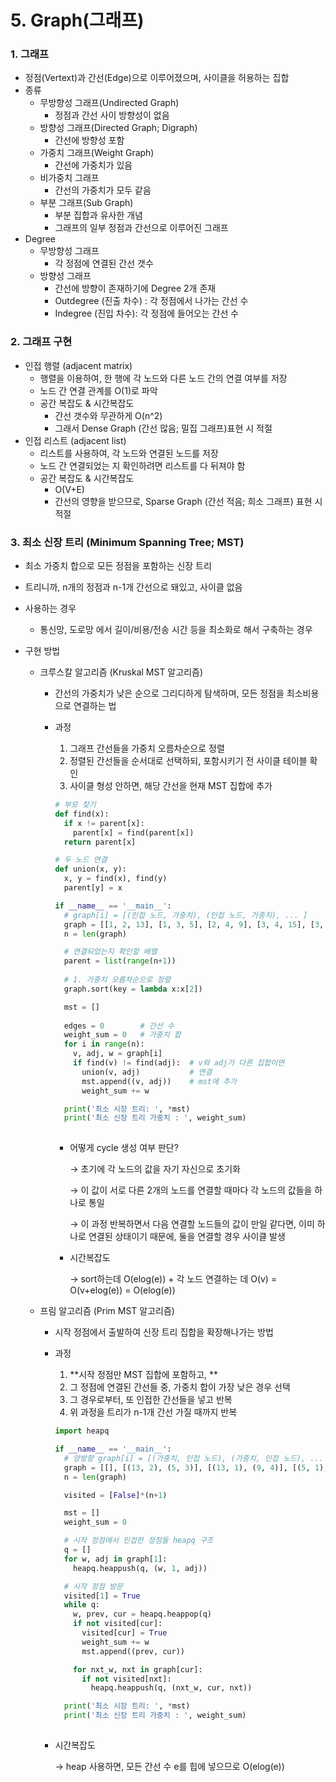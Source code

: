 # 5. Graph(그래프)



### 1. 그래프

* 정점(Vertext)과 간선(Edge)으로 이루어졌으며, 사이클을 허용하는 집합
* 종류
  * 무방향성 그래프(Undirected Graph)
    * 정점과 간선 사이 방향성이 없음
  * 방향성 그래프(Directed Graph; Digraph)
    * 간선에 방향성 포함
  * 가중치 그래프(Weight Graph)
    * 간선에 가중치가 있음
  * 비가중치 그래프
    * 간선의 가중치가 모두 같음
  * 부분 그래프(Sub Graph)
    * 부분 집합과 유사한 개념
    * 그래프의 일부 정점과 간선으로 이루어진 그래프
* Degree
  * 무방향성 그래프
    * 각 정점에 연결된 간선 갯수 
  * 방향성 그래프
    * 간선에 방향이 존재하기에 Degree 2개 존재
    * Outdegree (진출 차수) : 각 정점에서 나가는 간선 수 
    * Indegree (진입 차수): 각 정점에 들어오는 간선 수



### 2. 그래프 구현

* 인접 행렬 (adjacent matrix)
  * 행렬을 이용하여, 한 행에 각 노드와 다른 노드 간의 연결 여부를 저장
  * 노드 간 연결 관계를 O(1)로 파악
  * 공간 복잡도 & 시간복잡도
    * 간선 갯수와 무관하게 O(n^2)
    * 그래서 Dense Graph (간선 많음; 밀집 그래프)표현 시 적절
* 인접 리스트 (adjacent list)
  * 리스트를 사용하여, 각 노드와 연결된 노드를 저장
  * 노드 간 연결되었는 지 확인하려면 리스트를 다 뒤져야 함
  * 공간 복잡도 & 시간복잡도
    * O(V+E)
    * 간선의 영향을 받으므로, Sparse Graph (간선 적음; 희소 그래프) 표현 시 적절



### 3. 최소 신장 트리 (Minimum Spanning Tree; MST)

* 최소 가중치 합으로 모든 정점을 포함하는 신장 트리

* 트리니까, n개의 정점과 n-1개 간선으로 돼있고, 사이클 없음

* 사용하는 경우

  * 통신망, 도로망 에서 길이/비용/전송 시간 등을 최소화로 해서 구축하는 경우

* 구현 방법

  * 크루스칼 알고리즘 (Kruskal MST 알고리즘)

    * 간선의 가중치가 낮은 순으로 그리디하게 탐색하며, 모든 정점을 최소비용으로 연결하는 법

    * 과정

      1. 그래프 간선들을 가중치 오름차순으로 정렬
      2. 정렬된 간선들을 순서대로 선택하되, 포함시키기 전 사이클 테이블 확인
      3. 사이클 형성 안하면, 해당 간선을 현재 MST 집합에 추가

      ```python
      # 부모 찾기
      def find(x):
        if x != parent[x]:
          parent[x] = find(parent[x])
        return parent[x]
      
      # 두 노드 연결
      def union(x, y):
        x, y = find(x), find(y)
        parent[y] = x
      
      if __name__ == '__main__':
        # graph[i] = [(인접 노드, 가중치), (인접 노드, 가중치), ... ]
        graph = [[1, 2, 13], [1, 3, 5], [2, 4, 9], [3, 4, 15], [3, 5, 3], [4, 5, 1], [4, 6, 7], [5, 6, 2]]
        n = len(graph)
      
        # 연결되었는지 확인할 배열
        parent = list(range(n+1))
        
        # 1. 가중치 오름차순으로 정렬
        graph.sort(key = lambda x:x[2])
      
        mst = []
        
        edges = 0        # 간선 수
        weight_sum = 0   # 가중치 합
        for i in range(n):
          v, adj, w = graph[i]
          if find(v) != find(adj):  # v와 adj가 다른 집합이면
            union(v, adj)           # 연결
            mst.append((v, adj))    # mst에 추가
            weight_sum += w
      
        print('최소 시장 트리: ', *mst)
        print('최소 신장 트리 가중치 : ', weight_sum)
        
      ```

      * 어떻게 cycle 생성 여부 판단?

        →   초기에 각 노드의 값을 자기 자신으로 초기화

        →   이 값이 서로 다른 2개의 노드를 연결할 때마다 각 노드의 값들을 하나로 통일

        →   이 과정 반복하면서 다음 연결할 노드들의 값이 만일 같다면, 이미 하나로 연결된 상태이기 때문에, 둘을 연결할 경우 사이클 발생

      * 시간복잡도

        →   sort하는데 O(elog(e)) + 각 노드 연결하는 데 O(v) = O(v+elog(e)) = O(elog(e))

  * 프림 알고리즘 (Prim MST 알고리즘)

    * 시작 정점에서 출발하여 신장 트리 집합을 확장해나가는 방법

    * 과정

      1. **시작 정점만 MST 집합에 포함하고, **
      2. 그 정점에 연결된 간선들 중, 가중치 합이 가장 낮은 경우 선택
      3. 그 경우로부터, 또 인접한 간선들을 넣고 반복
      4. 위 과정을 트리가 n-1개 간선 가질 때까지 반복
    
      ```python
      import heapq
      
      if __name__ == '__main__':
        # 양방향 graph[i] = [(가중치, 인접 노드), (가중치, 인접 노드), ... ] 
        graph = [[], [(13, 2), (5, 3)], [(13, 1), (9, 4)], [(5, 1), (15, 4), (3, 5)], [(9, 2), (15, 3), (1, 5), (7, 6)], [(3, 3), (1, 4), (2, 6)], [(7, 4), (2, 5)]]
        n = len(graph)
      
        visited = [False]*(n+1)
      
        mst = []
        weight_sum = 0
      
        # 시작 정점에서 인접한 정점들 heapq 구조
        q = []
        for w, adj in graph[1]:
          heapq.heappush(q, (w, 1, adj))
      
        # 시작 정점 방문
        visited[1] = True
        while q:
          w, prev, cur = heapq.heappop(q)
          if not visited[cur]:
            visited[cur] = True
            weight_sum += w
            mst.append((prev, cur))
      
          for nxt_w, nxt in graph[cur]:
            if not visited[nxt]:
              heapq.heappush(q, (nxt_w, cur, nxt))
      
        print('최소 시장 트리: ', *mst)
        print('최소 신장 트리 가중치 : ', weight_sum)
        
      ```
    
    * 시간복잡도
    
      →   heap 사용하면, 모든 간선 수 e를 힙에 넣으므로 O(elog(e))